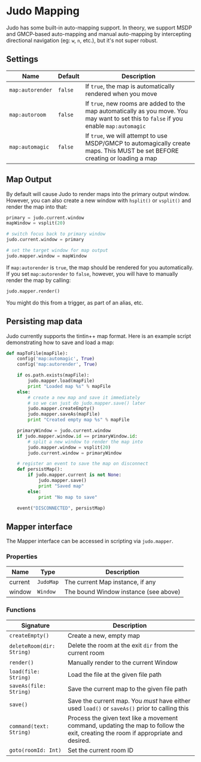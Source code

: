 Judo Mapping
============

Judo has some built-in auto-mapping support. In theory, we support MSDP
and GMCP-based auto-mapping and manual auto-mapping by intercepting
directional navigation (eg: `w`, `n`, etc.), but it's not super robust.

## Settings

Name              |  Default  |  Description
------------------|-----------|-------------
`map:autorender`  |  `false`  | If `true`, the map is automatically rendered when you move
`map:autoroom`    |  `false`  | If `true`, new rooms are added to the map automatically as you move. You may want to set this to `false` if you enable `map:automagic`
`map:automagic`   |  `false`  | If `true`, we will attempt to use MSDP/GMCP to automagically create maps. This MUST be set BEFORE creating or loading a map

## Map Output

By default will cause Judo to render maps into the primary output
window. However, you can also create a new window with `hsplit()` or
`vsplit()` and render the map into that:

```python
primary = judo.current.window
mapWindow = vsplit(20)

# switch focus back to primary window
judo.current.window = primary

# set the target window for map output
judo.mapper.window = mapWindow
```

If `map:autorender` is `true`, the map should be rendered for you
automatically. If you set `map:autorender` to `false`, however, you
will have to manually render the map by calling:

```python
judo.mapper.render()
```

You might do this from a trigger, as part of an alias, etc.

## Persisting map data

Judo currently supports the tintin++ map format. Here is an example
script demonstrating how to save and load a map:

```python
def mapToFile(mapFile):
    config('map:automagic', True)
    config('map:autorender', True)

    if os.path.exists(mapFile):
        judo.mapper.load(mapFile)
        print "Loaded map %s" % mapFile
    else:
        # create a new map and save it immediately
        # so we can just do judo.mapper.save() later
        judo.mapper.createEmpty()
        judo.mapper.saveAs(mapFile)
        print "Created empty map %s" % mapFile

    primaryWindow = judo.current.window
    if judo.mapper.window.id == primaryWindow.id:
        # split a new window to render the map into
        judo.mapper.window = vsplit(20)
        judo.current.window = primaryWindow

    # register an event to save the map on disconnect
    def persistMap():
        if judo.mapper.current is not None:
            judo.mapper.save()
            print "Saved map"
        else:
            print "No map to save"

    event("DISCONNECTED", persistMap)
```

## Mapper interface

The Mapper interface can be accessed in scripting via `judo.mapper`.

### Properties

Name      | Type          | Description
----------|---------------|------------
current   | `JudoMap`     | The current Map instance, if any
window    | `Window`      | The bound Window instance (see above)

### Functions

Signature                    | Description
-----------------------------|---------------
`createEmpty()`              | Create a new, empty map
`deleteRoom(dir: String)`    | Delete the room at the exit `dir` from the current room
`render()`                   | Manually render to the current Window
`load(file: String)`         | Load the file at the given file path
`saveAs(file: String)`       | Save the current map to the given file path
`save()`                     | Save the current map. You *must* have either used `load()` or `saveAs()` prior to calling this
`command(text: String)`      | Process the given text like a movement command, updating the map to follow the exit, creating the room if appropriate and desired.
`goto(roomId: Int)`          | Set the current room ID
